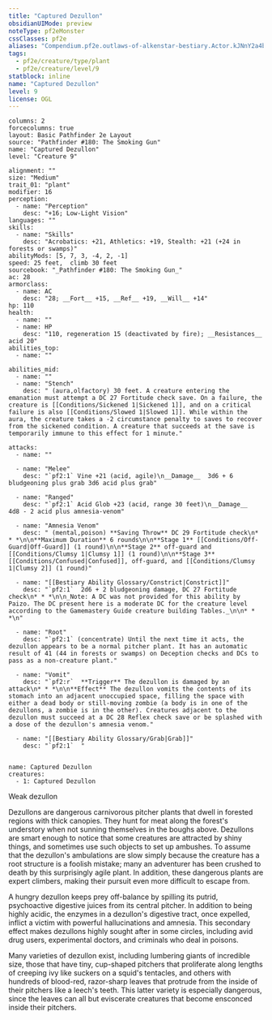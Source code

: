 ```yaml
---
title: "Captured Dezullon"
obsidianUIMode: preview
noteType: pf2eMonster
cssClasses: pf2e
aliases: "Compendium.pf2e.outlaws-of-alkenstar-bestiary.Actor.kJNnY2a4bu0Q7hnl" 
tags:
  - pf2e/creature/type/plant
  - pf2e/creature/level/9
statblock: inline
name: "Captured Dezullon"
level: 9
license: OGL
---
```


```statblock
columns: 2
forcecolumns: true
layout: Basic Pathfinder 2e Layout
source: "Pathfinder #180: The Smoking Gun"
name: "Captured Dezullon"
level: "Creature 9"

alignment: ""
size: "Medium"
trait_01: "plant"
modifier: 16
perception:
  - name: "Perception"
    desc: "+16; Low-Light Vision"
languages: ""
skills:
  - name: "Skills"
    desc: "Acrobatics: +21, Athletics: +19, Stealth: +21 (+24 in forests or swamps)"
abilityMods: [5, 7, 3, -4, 2, -1]
speed: 25 feet,  climb 30 feet
sourcebook: "_Pathfinder #180: The Smoking Gun_"
ac: 28
armorclass:
  - name: AC
    desc: "28; __Fort__ +15, __Ref__ +19, __Will__ +14"
hp: 110
health:
  - name: ""
  - name: HP
    desc: "110, regeneration 15 (deactivated by fire); __Resistances__ acid 20"
abilities_top:
  - name: ""

abilities_mid:
  - name: ""
  - name: "Stench"
    desc: " (aura,olfactory) 30 feet. A creature entering the emanation must attempt a DC 27 Fortitude check save. On a failure, the creature is [[Conditions/Sickened 1|Sickened 1]], and on a critical failure is also [[Conditions/Slowed 1|Slowed 1]]. While within the aura, the creature takes a -2 circumstance penalty to saves to recover from the sickened condition. A creature that succeeds at the save is temporarily immune to this effect for 1 minute."

attacks:
  - name: ""

  - name: "Melee"
    desc: "`pf2:1` Vine +21 (acid, agile)\n__Damage__  3d6 + 6 bludgeoning plus grab 3d6 acid plus grab"

  - name: "Ranged"
    desc: "`pf2:1` Acid Glob +23 (acid, range 30 feet)\n__Damage__  4d8 - 2 acid plus amnesia-venom"

  - name: "Amnesia Venom"
    desc: " (mental,poison) **Saving Throw** DC 29 Fortitude check\n* * *\n\n**Maximum Duration** 6 rounds\n\n**Stage 1** [[Conditions/Off-Guard|Off-Guard]] (1 round)\n\n**Stage 2** off-guard and [[Conditions/Clumsy 1|Clumsy 1]] (1 round)\n\n**Stage 3** [[Conditions/Confused|Confused]], off-guard, and [[Conditions/Clumsy 1|Clumsy 2]] (1 round)"

  - name: "[[Bestiary Ability Glossary/Constrict|Constrict]]"
    desc: "`pf2:1`  2d6 + 2 bludgeoning damage, DC 27 Fortitude check\n* * *\n\n_Note: A DC was not provided for this ability by Paizo. The DC present here is a moderate DC for the creature level according to the Gamemastery Guide creature building Tables._\n\n* * *\n"

  - name: "Root"
    desc: "`pf2:1` (concentrate) Until the next time it acts, the dezullon appears to be a normal pitcher plant. It has an automatic result of 41 (44 in forests or swamps) on Deception checks and DCs to pass as a non-creature plant."

  - name: "Vomit"
    desc: "`pf2:r`  **Trigger** The dezullon is damaged by an attack\n* * *\n\n**Effect** The dezullon vomits the contents of its stomach into an adjacent unoccupied space, filling the space with either a dead body or still-moving zombie (a body is in one of the dezullons, a zombie is in the other). Creatures adjacent to the dezullon must succeed at a DC 28 Reflex check save or be splashed with a dose of the dezullon's amnesia venom."

  - name: "[[Bestiary Ability Glossary/Grab|Grab]]"
    desc: "`pf2:1`  "
 
```

```encounter-table
name: Captured Dezullon
creatures:
  - 1: Captured Dezullon
```


Weak dezullon

Dezullons are dangerous carnivorous pitcher plants that dwell in forested regions with thick canopies. They hunt for meat along the forest's understory when not sunning themselves in the boughs above. Dezullons are smart enough to notice that some creatures are attracted by shiny things, and sometimes use such objects to set up ambushes. To assume that the dezullon's ambulations are slow simply because the creature has a root structure is a foolish mistake; many an adventurer has been crushed to death by this surprisingly agile plant. In addition, these dangerous plants are expert climbers, making their pursuit even more difficult to escape from.

A hungry dezullon keeps prey off-balance by spilling its putrid, psychoactive digestive juices from its central pitcher. In addition to being highly acidic, the enzymes in a dezullon's digestive tract, once expelled, inflict a victim with powerful hallucinations and amnesia. This secondary effect makes dezullons highly sought after in some circles, including avid drug users, experimental doctors, and criminals who deal in poisons.

Many varieties of dezullon exist, including lumbering giants of incredible size, those that have tiny, cup-shaped pitchers that proliferate along lengths of creeping ivy like suckers on a squid's tentacles, and others with hundreds of blood-red, razor-sharp leaves that protrude from the inside of their pitchers like a leech's teeth. This latter variety is especially dangerous, since the leaves can all but eviscerate creatures that become ensconced inside their pitchers.

